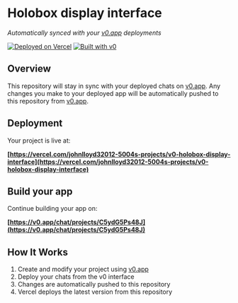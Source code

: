 # Holobox display interface

*Automatically synced with your [v0.app](https://v0.app) deployments*

[![Deployed on Vercel](https://img.shields.io/badge/Deployed%20on-Vercel-black?style=for-the-badge&logo=vercel)](https://vercel.com/johnlloyd32012-5004s-projects/v0-holobox-display-interface)
[![Built with v0](https://img.shields.io/badge/Built%20with-v0.app-black?style=for-the-badge)](https://v0.app/chat/projects/C5ydG5Ps48J)

## Overview

This repository will stay in sync with your deployed chats on [v0.app](https://v0.app).
Any changes you make to your deployed app will be automatically pushed to this repository from [v0.app](https://v0.app).

## Deployment

Your project is live at:

**[https://vercel.com/johnlloyd32012-5004s-projects/v0-holobox-display-interface](https://vercel.com/johnlloyd32012-5004s-projects/v0-holobox-display-interface)**

## Build your app

Continue building your app on:

**[https://v0.app/chat/projects/C5ydG5Ps48J](https://v0.app/chat/projects/C5ydG5Ps48J)**

## How It Works

1. Create and modify your project using [v0.app](https://v0.app)
2. Deploy your chats from the v0 interface
3. Changes are automatically pushed to this repository
4. Vercel deploys the latest version from this repository
